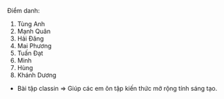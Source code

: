 Điểm danh:

1. Tùng Anh
2. Mạnh Quân
3. Hải Đăng
4. Mai Phương
5. Tuấn Đạt
6. Minh
7. Hùng
8. Khánh Dương

- Bài tập classin => Giúp các em ôn tập kiến thức mở rộng tính sáng tạo.
